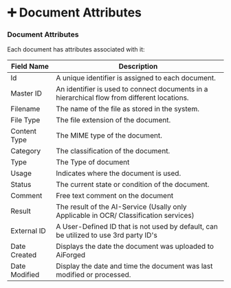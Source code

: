# ➕ Document Attributes

### Document Attributes

Each document has attributes associated with it:

| Field Name    | Description                                                                                 |
| ------------- | ------------------------------------------------------------------------------------------- |
| Id            | A unique identifier is assigned to each document.                                           |
| Master ID     | An identifier is used to connect documents in a hierarchical flow from different locations. |
| Filename      | The name of the file as stored in the system.                                               |
| File Type     | The file extension of the document.                                                         |
| Content Type  | The MIME type of the document.                                                              |
| Category      | The classification of the document.                                                         |
| Type          | The Type of document                                                                        |
| Usage         | Indicates where the document is used.                                                       |
| Status        | The current state or condition of the document.                                             |
| Comment       | Free text comment on the document                                                           |
| Result        | The result of the AI-Service (Usally only Applicable in OCR/ Classification services)       |
| External ID   | A User-Defined ID that is not used by default, can be utilized to use 3rd party ID's        |
| Date Created  | Displays the date the document was uploaded to AiForged                                     |
| Date Modified | Display the date and time the document was last modified or processed.                      |

